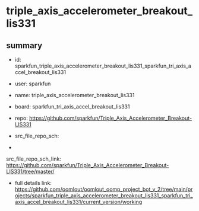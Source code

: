 # triple_axis_accelerometer_breakout_lis331
 
## summary 
* id: sparkfun_triple_axis_accelerometer_breakout_lis331_sparkfun_tri_axis_accel_breakout_lis331
* user: sparkfun
* name: triple_axis_accelerometer_breakout_lis331
* board: sparkfun_tri_axis_accel_breakout_lis331
* repo: https://github.com/sparkfun/Triple_Axis_Accelerometer_Breakout-LIS331



* src_file_repo_sch: 
*
 src_file_repo_sch_link: https://github.com/sparkfun/Triple_Axis_Accelerometer_Breakout-LIS331/tree/master/
* full details link: https://github.com/oomlout/oomlout_oomp_project_bot_v_2/tree/main/projects/sparkfun_triple_axis_accelerometer_breakout_lis331_sparkfun_tri_axis_accel_breakout_lis331/current_version/working  






